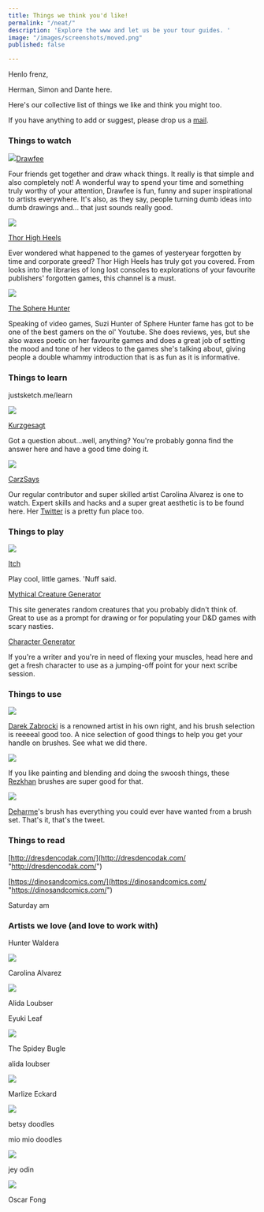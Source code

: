 ```yaml
---
title: Things we think you'd like!
permalink: "/neat/"
description: 'Explore the www and let us be your tour guides. '
image: "/images/screenshots/moved.png"
published: false

---
```

Henlo frenz, 

Herman, Simon and Dante here. 

Here's our collective list of things we like and think you might too. 

If you have anything to add or suggest, please drop us a [mail](dante@justsketch.me). 

### Things to watch

![](/uploads/dd9w1w9-65452fbb-3ee0-487d-9177-9199c3f83fa1.jpeg)[Drawfee]()

Four friends get together and draw whack things. It really is that simple and also completely not! A wonderful way to spend your time and something truly worthy of your attention, Drawfee is fun, funny and super inspirational to artists everywhere. It's also, as they say, people turning dumb ideas into dumb drawings and... that just sounds really good.

![](/uploads/channels4_banner.jpeg)

[Thor High Heels](https://www.youtube.com/user/ThorHighHeels) 

Ever wondered what happened to the games of yesteryear forgotten by time and corporate greed? Thor High Heels has truly got you covered. From looks into the libraries of long lost consoles to explorations of your favourite publishers' forgotten games, this channel is a must. 

![](/uploads/maxresdefault.jpeg)

[The Sphere Hunter]()

Speaking of video games, Suzi Hunter of Sphere Hunter fame has got to be one of the best gamers on the ol' Youtube. She does reviews, yes, but she also waxes poetic on her favourite games and does a great job of setting the mood and tone of her videos to the games she's talking about, giving people a double whammy introduction that is as fun as it is informative.

### Things to learn

justsketch.me/learn

![](/uploads/63565101.png)

[Kurzgesagt](https://www.youtube.com/user/Kurzgesagt)

Got a question about...well, anything? You're probably gonna find the answer here and have a good time doing it.

![](/uploads/screenshot-2021-05-03-at-12-31-48.png)

[CarzSays](https://www.youtube.com/channel/UCR427OqwOrf_APbG8oIP14A)

Our regular contributor and super skilled artist Carolina Alvarez is one to watch. Expert skills and hacks and a super great aesthetic is to be found here. Her [Twitter](https://twitter.com/CarlzSays) is a pretty fun place too.

### Things to play

![](/uploads/collections-1x.png)

[Itch](itch.io)

Play cool, little games. 'Nuff said.

[Mythical Creature Generator](https://www.generatormix.com/mythical-creatures-generator)

This site generates random creatures that you probably didn't think of. Great to use as a prompt for drawing or for populating your D&D games with scary nasties. 

[Character Generator](https://www.character-generator.org.uk/)

If you're a writer and you're in need of flexing your muscles, head  here and get a fresh character to use as a jumping-off point for your next scribe session.

### Things to use

![](/uploads/11-droz-brushes-gimp.jpeg)

[Darek Zabrocki](https://www.deviantart.com/darekzabrocki/art/FREE-PHOTOSHOP-BRUSHES-DAREK-ZABROCKI-BRUSH-SET-431393487) is a renowned artist in his own right, and his brush selection is reeeeal good too. A nice selection of good things to help you get your handle on brushes. See what we did there.  

![](/uploads/d5tmmhk-c8848b23-33b4-41fd-8968-57559cf6d5eb.jpeg)

If you like painting and blending and doing the swoosh things, these [Rezkhan](https://www.deviantart.com/rezshirmeen/art/RezKhan-Brushes-2013-352095320) brushes are super good for that. 

![](/uploads/d779u6q-1c1a07b7-825d-48f0-8fee-7c0131d8ef64.jpeg)

[Deharme](https://www.deviantart.com/deharme/art/Deharme-BRUSHES-Photoshop-CC-435479570)'s brush has everything you could ever have wanted from a brush set. That's it, that's the tweet. 

### Things to read

[http://dresdencodak.com/](http://dresdencodak.com/ "http://dresdencodak.com/")

[https://dinosandcomics.com/](https://dinosandcomics.com/ "https://dinosandcomics.com/")

Saturday am

### Artists we love (and love to work with)

Hunter Waldera

![](/uploads/ef_pbpxwsaap_o0.jpeg)

Carolina Alvarez

![](/uploads/look-6.png)

Alida Loubser

Eyuki Leaf

![](/uploads/screenshot-2021-05-04-at-13-35-31.png)

The Spidey Bugle

alida loubser

![](/uploads/mikasa-5.png)

Marlize Eckard

![](/uploads/eputnurxmaardrf.jpeg)

betsy doodles

mio mio doodles

![](/uploads/epsdba4xyaarv_a.jpeg)

jey odin

![](/uploads/erviugavcaavmud.jpeg)

Oscar Fong
